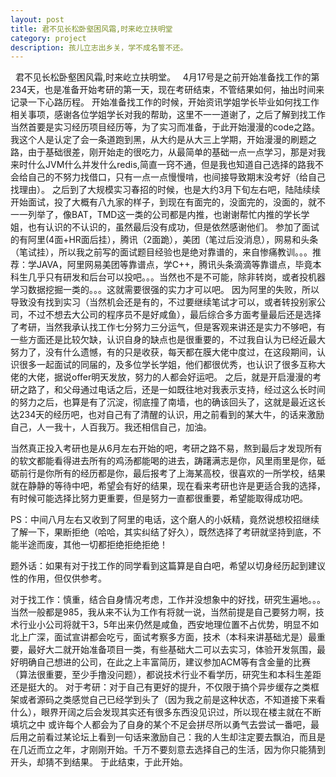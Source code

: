 ```yaml
---
layout: post
title: 君不见长松卧壑困风霜,时来屹立扶明堂
category: project
description: 孩儿立志出乡关，学不成名誓不还。
---
```


   君不见长松卧壑困风霜,时来屹立扶明堂。
   4月17号是之前开始准备找工作的第234天，也是准备开始考研的第一天，现在考研结束，不管结果如何，抽出时间来记录一下心路历程。
    开始准备找工作的时候，开始资讯学姐学长毕业如何找工作相关事项，感谢各位学姐学长对我的帮助，这里不一一道谢了，之后了解到找工作当然首要是实习经历项目经历等，为了实习而准备，于此开始漫漫的code之路。
    我这个人是认定了会一条道跑到黑，从大约是从大三上学期，开始漫漫的刷题之路，由于基础很差，刚开始走的很吃力，从最简单的基础一点一点学习，那是对我来时什么JVM什么并发什么redis,简直一窍不通，但是我也知道自己选择的路我不会给自己的不努力找借口，只有一点一点慢慢啃，也间接导致期末没考好（给自己找理由）。
    之后到了大规模实习春招的时候，也是大约3月下旬左右吧，陆陆续续开始面试，投了大概有八九家的样子，到现在有面完的，没面完的，没面的，就不一一列举了，像BAT，TMD这一类的公司都是内推，也谢谢帮忙内推的学长学姐，也有认识的不认识的，虽然最后没有成功，但是依然感谢他们。
    参加了面试的有阿里(4面+HR面后挂），腾讯（2面跪），美团（笔过后没消息），网易和头条（笔试挂），所以我之前写的面试题目经验也是绝对靠谱的，来自惨痛教训。。。推荐：学JAVA，阿里网易美团等靠谱点，学C++，腾讯头条滴滴等靠谱点，毕竟本科生几乎只有研发和后台可以投吧。。。当然也不是不可能，除非转岗，或者投机器学习数据挖掘一类的。。。这就需要很强的实力才可以吧。
    因为阿里的失败，所以导致没有找到实习（当然机会还是有的，不过要继续笔试才可以，或者转投别家公司，不过不想去大公司的程序员不是好咸鱼），最后综合多方面考量最后还是选择了考研，当然我承认找工作七分努力三分运气，但是客观来讲还是实力不够吧，有一些方面还是比较欠缺，认识自身的缺点也是很重要的，不过我自认为已经近最大努力了，没有什么遗憾，有的只是收获，每天都在膜大佬中度过，在这段期间，认识很多一起面试的同届的，及多位学长学姐，他们都很优秀，也认识了很多互称大佬的大佬，据说offer明天发放，努力的人都会好运吧。
    之后，就是开启漫漫的考研之路了，和父母通过电话之后，还是一如既往地对我表示支持，经过这么长时间的努力之后，也算是有了沉淀，彻底撞了南墙，也的确该回头了，这就是最近这长达234天的经历吧，也对自己有了清醒的认识，用之前看到的某大牛，的话来激励自己，人一我十，人百我万。我还相信自己，加油。

   当然真正投入考研也是从6月左右开始的吧，考研之路不易，熬到最后才发现所有的软文都能看得进去所有的鸡汤都能喝的进去，踌躇满志是你，风里雨里是你，砥砺前行是你所有的经历都是你，最后报考了上海某高校，很喜欢的一所学校，结果就在静静的等待中吧，希望会有好的结果，现在看来考研也许是更适合我的选择，有时候可能选择比努力更重要，但是努力一直都很重要，希望能取得成功吧。

PS：中间八月左右又收到了阿里的电话，这个磨人的小妖精，竟然说想校招继续了解一下，果断拒绝（哈哈，其实纠结了好久），既然选择了考研就坚持到底，不能半途而废，其他一切都拒绝拒绝拒绝！

   题外话：如果有对于找工作的同学看到这篇算是自白吧，希望以切身经历起到建议性的作用，但仅供参考。

   对于找工作：慎重，结合自身情况考虑，工作并没想象中的好找，研究生遍地。。。当然一般都是985，我从来不认为工作有将就一说，当然前提是自己要努力啊，技术行业小公司将就干3，5年出来仍然是咸鱼，西安地理位置不占优势，明显不如北上广深，面试宣讲都会吃亏，面试考察多方面，技术（本科来讲基础尤是）最重要，最好大二就开始准备项目一类，有些基础大二可以去实习，体验开发氛围，最好明确自己想进的公司，在此之上丰富简历，建议参加ACM等有含金量的比赛（算法很重要，至少手撸没问题），都说技术行业不看学历，研究生和本科生差距还是挺大的。
    对于考研：对于自己有更好的提升，不仅限于搞个异步缓存之类框架或者源码之类感觉自己已经学到头了（因为我之前是这种状态，不知道接下来看什么），眼界开阔之后会发现其实还有很多东西没见识过，所以现在楼主就在不断填坑之中
    或许每个人都会为了自身的某个不足会拼尽所以勇气去尝试一番吧，最后用之前看过某论坛上看到一句话来激励自己：我的人生却注定要去飘泊，而且是在几近而立之年，才刚刚开始。千万不要刻意去选择自己的生活，因为你只能猜到开头，却猜不到结果。
    于此结束，于此开始。
